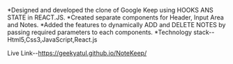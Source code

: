 *Designed and developed  the clone of Google Keep using HOOKS ANS STATE in REACT.JS.
*Created separate components for Header, Input Area and Notes.
*Added the features to dynamically ADD and DELETE NOTES by passing required parameters to each components.
*Technology stack-- Html5,Css3,JavaScript,React.js

Live Link--https://geekyatul.github.io/NoteKeep/
